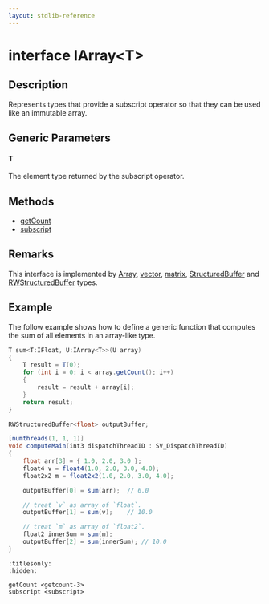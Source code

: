 ```yaml
---
layout: stdlib-reference
---
```


# interface IArray\<T\>

## Description

Represents types that provide a subscript operator so that they can be used like an immutable array.

## Generic Parameters

####  <a id="typeparam-T"></a>T
The element type returned by the subscript operator.


## Methods

* [getCount](../getcount-3.html)
* [subscript](../subscript.html)

## Remarks

This interface is implemented by <span class='code'><a href="../../../types/array-0/index.html" class="code_type">Array</a></span>, <span class='code'><a href="../../../types/vector/index.html" class="code_type">vector</a></span>, <span class='code'><a href="../../../types/matrix/index.html" class="code_type">matrix</a></span>, <span class='code'><a href="../../../types/structuredbuffer-0a/index.html" class="code_type">StructuredBuffer</a></span> and <span class='code'><a href="../../../types/rwstructuredbuffer-012c/index.html" class="code_type">RWStructuredBuffer</a></span> types.

## Example

The follow example shows how to define a generic function that computes the sum of all elements in an array-like type.
```csharp
T sum<T:IFloat, U:IArray<T>>(U array)
{
    T result = T(0);
    for (int i = 0; i < array.getCount(); i++)
    {
        result = result + array[i];
    }
    return result;
}

RWStructuredBuffer<float> outputBuffer;

[numthreads(1, 1, 1)]
void computeMain(int3 dispatchThreadID : SV_DispatchThreadID)
{
    float arr[3] = { 1.0, 2.0, 3.0 };
    float4 v = float4(1.0, 2.0, 3.0, 4.0);
    float2x2 m = float2x2(1.0, 2.0, 3.0, 4.0);

    outputBuffer[0] = sum(arr);  // 6.0

    // treat `v` as array of `float`.
    outputBuffer[1] = sum(v);    // 10.0

    // treat `m` as array of `float2`.
    float2 innerSum = sum(m); 
    outputBuffer[2] = sum(innerSum); // 10.0
}
```



```{toctree}
:titlesonly:
:hidden:

getCount <getcount-3>
subscript <subscript>
```
